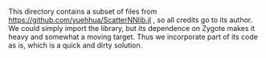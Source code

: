 This directory contains a subset of files from https://github.com/yuehhua/ScatterNNlib.jl , so all credits go to its author. We could simply import the library, but its dependence on Zygote makes it heavy and somewhat a moving target. Thus we incorporate part of its code as is, which is a quick and dirty solution.